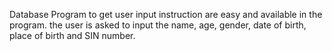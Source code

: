 Database Program to get user input
instruction are easy and available in the program. the user is asked to input the name, age, gender, date of birth, place of birth and SIN number.
